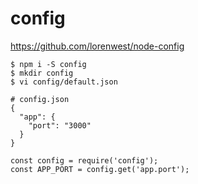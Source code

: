 # config

https://github.com/lorenwest/node-config

```
$ npm i -S config
$ mkdir config
$ vi config/default.json
```

```
# config.json
{
  "app": {
    "port": "3000"
  }
}
```

```
const config = require('config');
const APP_PORT = config.get('app.port');
```

